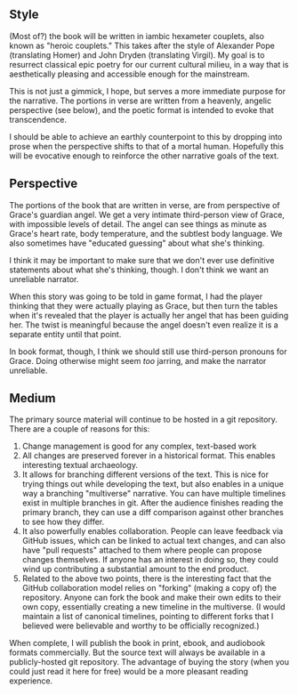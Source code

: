 ## Style
(Most of?) the book will be written in iambic hexameter couplets, also known as
"heroic couplets." This takes after the style of Alexander Pope (translating
Homer) and John Dryden (translating Virgil). My goal is to resurrect classical
epic poetry for our current cultural milieu, in a way that is aesthetically
pleasing and accessible enough for the mainstream.

This is not just a gimmick, I hope, but serves a more immediate purpose for the
narrative. The portions in verse are written from a heavenly, angelic
perspective (see below), and the poetic format is intended to evoke that
transcendence.

I should be able to achieve an earthly counterpoint to this by dropping into
prose when the perspective shifts to that of a mortal human. Hopefully this will
be evocative enough to reinforce the other narrative goals of the text.

## Perspective
The portions of the book that are written in verse, are from perspective of
Grace's guardian angel. We get a very intimate third-person view of Grace, with
impossible levels of detail. The angel can see things as minute as Grace's heart
rate, body temperature, and the subtlest body language. We also sometimes have
"educated guessing" about what she's thinking.

I think it may be important to make sure that we don't ever use definitive
statements about what she's thinking, though. I don't think we want an
unreliable narrator.

When this story was going to be told in game format, I had the player thinking
that they were actually playing as Grace, but then turn the tables when it's
revealed that the player is actually her angel that has been guiding her. The
twist is meaningful because the angel doesn't even realize it is a separate
entity until that point.

In book format, though, I think we should still use third-person pronouns for
Grace. Doing otherwise might seem *too* jarring, and make the narrator
unreliable.

## Medium

The primary source material will continue to be hosted in a git repository.
There are a couple of reasons for this:

1. Change management is good for any complex, text-based work
1. All changes are preserved forever in a historical format. This enables
   interesting textual archaeology.
1. It allows for branching different versions of the text. This is nice for
   trying things out while developing the text, but also enables in a unique way
   a branching "multiverse" narrative. You can have multiple timelines exist in
   multiple branches in git. After the audience finishes reading the primary
   branch, they can use a diff comparison against other branches to see how they
   differ.
1. It also powerfully enables collaboration. People can leave feedback via
   GitHub issues, which can be linked to actual text changes, and can also have
   "pull requests" attached to them where people can propose changes themselves.
   If anyone has an interest in doing so, they could wind up contributing a
   substantial amount to the end product.
1. Related to the above two points, there is the interesting fact that the
   GitHub collaboration model relies on "forking" (making a copy of) the
   repository. Anyone can fork the book and make their own edits to their own
   copy, essentially creating a new timeline in the multiverse. (I would
   maintain a list of canonical timelines, pointing to different forks that I
   believed were believable and worthy to be officially recognized.)
   
When complete, I will publish the book in print, ebook, and audiobook formats
commercially. But the source text will always be available in a publicly-hosted
git repository. The advantage of buying the story (when you could just read it
here for free) would be a more pleasant reading experience.
